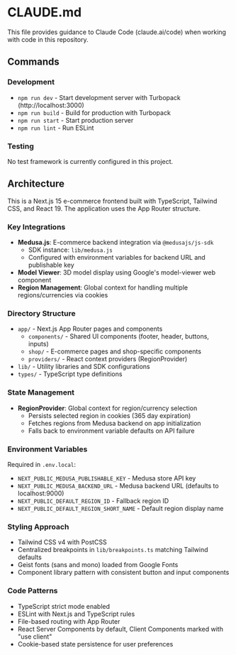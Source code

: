 # CLAUDE.md

This file provides guidance to Claude Code (claude.ai/code) when working with code in this repository.

## Commands

### Development

- `npm run dev` - Start development server with Turbopack (http://localhost:3000)
- `npm run build` - Build for production with Turbopack
- `npm run start` - Start production server
- `npm run lint` - Run ESLint

### Testing

No test framework is currently configured in this project.

## Architecture

This is a Next.js 15 e-commerce frontend built with TypeScript, Tailwind CSS, and React 19. The application uses the App Router structure.

### Key Integrations

- **Medusa.js**: E-commerce backend integration via `@medusajs/js-sdk`
  - SDK instance: `lib/medusa.js`
  - Configured with environment variables for backend URL and publishable key
- **Model Viewer**: 3D model display using Google's model-viewer web component
- **Region Management**: Global context for handling multiple regions/currencies via cookies

### Directory Structure

- `app/` - Next.js App Router pages and components
  - `components/` - Shared UI components (footer, header, buttons, inputs)
  - `shop/` - E-commerce pages and shop-specific components
  - `providers/` - React context providers (RegionProvider)
- `lib/` - Utility libraries and SDK configurations
- `types/` - TypeScript type definitions

### State Management

- **RegionProvider**: Global context for region/currency selection
  - Persists selected region in cookies (365 day expiration)
  - Fetches regions from Medusa backend on app initialization
  - Falls back to environment variable defaults on API failure

### Environment Variables

Required in `.env.local`:

- `NEXT_PUBLIC_MEDUSA_PUBLISHABLE_KEY` - Medusa store API key
- `NEXT_PUBLIC_MEDUSA_BACKEND_URL` - Medusa backend URL (defaults to localhost:9000)
- `NEXT_PUBLIC_DEFAULT_REGION_ID` - Fallback region ID
- `NEXT_PUBLIC_DEFAULT_REGION_SHORT_NAME` - Default region display name

### Styling Approach

- Tailwind CSS v4 with PostCSS
- Centralized breakpoints in `lib/breakpoints.ts` matching Tailwind defaults
- Geist fonts (sans and mono) loaded from Google Fonts
- Component library pattern with consistent button and input components

### Code Patterns

- TypeScript strict mode enabled
- ESLint with Next.js and TypeScript rules
- File-based routing with App Router
- React Server Components by default, Client Components marked with "use client"
- Cookie-based state persistence for user preferences
